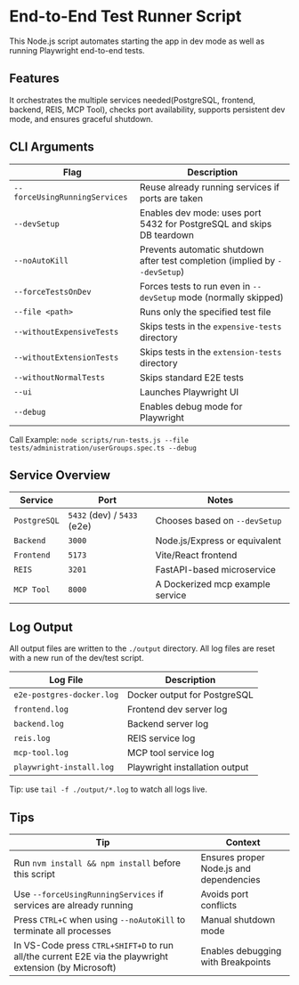 # End-to-End Test Runner Script

This Node.js script automates starting the app in dev mode as well as running Playwright end-to-end tests.

## Features

It orchestrates the multiple services needed(PostgreSQL, frontend, backend, REIS, MCP Tool), checks port availability, supports persistent dev mode, and ensures graceful shutdown.

## CLI Arguments

| Flag                          | Description                                                                 |
| ----------------------------- | --------------------------------------------------------------------------- |
| `--forceUsingRunningServices` | Reuse already running services if ports are taken                           |
| `--devSetup`                  | Enables dev mode: uses port 5432 for PostgreSQL and skips DB teardown       |
| `--noAutoKill`                | Prevents automatic shutdown after test completion (implied by `--devSetup`) |
| `--forceTestsOnDev`           | Forces tests to run even in `--devSetup` mode (normally skipped)            |
| `--file <path>`               | Runs only the specified test file                                           |
| `--withoutExpensiveTests`     | Skips tests in the `expensive-tests` directory                              |
| `--withoutExtensionTests`     | Skips tests in the `extension-tests` directory                              |
| `--withoutNormalTests`        | Skips standard E2E tests                                                    |
| `--ui`                        | Launches Playwright UI                                                      |
| `--debug`                     | Enables debug mode for Playwright                                           |

Call Example: `node scripts/run-tests.js --file tests/administration/userGroups.spec.ts --debug`

## Service Overview

| Service      | Port                        | Notes                            |
| ------------ | --------------------------- | -------------------------------- |
| `PostgreSQL` | `5432` (dev) / `5433` (e2e) | Chooses based on `--devSetup`    |
| `Backend`    | `3000`                      | Node.js/Express or equivalent    |
| `Frontend`   | `5173`                      | Vite/React frontend              |
| `REIS`       | `3201`                      | FastAPI-based microservice       |
| `MCP Tool`   | `8000`                      | A Dockerized mcp example service |

## Log Output

All output files are written to the `./output` directory. All log files are reset with a new run of the dev/test script.

| Log File                  | Description                    |
| ------------------------- | ------------------------------ |
| `e2e-postgres-docker.log` | Docker output for PostgreSQL   |
| `frontend.log`            | Frontend dev server log        |
| `backend.log`             | Backend server log             |
| `reis.log`                | REIS service log               |
| `mcp-tool.log`            | MCP tool service log           |
| `playwright-install.log`  | Playwright installation output |

Tip: use `tail -f ./output/*.log` to watch all logs live.

## Tips

| Tip                                                                                                    | Context                                 |
| ------------------------------------------------------------------------------------------------------ | --------------------------------------- |
| Run `nvm install && npm install` before this script                                                    | Ensures proper Node.js and dependencies |
| Use `--forceUsingRunningServices` if services are already running                                      | Avoids port conflicts                   |
| Press `CTRL+C` when using `--noAutoKill` to terminate all processes                                    | Manual shutdown mode                    |
| In VS-Code press `CTRL+SHIFT+D` to run all/the current E2E via the playwright extension (by Microsoft) | Enables debugging with Breakpoints      |
